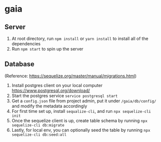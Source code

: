 # gaia

## Server
1. At root directory, run `npm install` or `yarn install` to install all of the dependencies
2. Run `npm start` to spin up the server

## Database
(Reference: https://sequelize.org/master/manual/migrations.html)

1. Install postgres client on your local computer https://www.postgresql.org/download/
2. Start the postgres service `service postgresql start`
3. Get a `config.json` file from project admin, put it under `/gaia/db/config/` and modify the metadata accordingly
4. For first time set up, install `sequalize-cli`, and run `npx sequelize-cli init`
5. Once the sequelize client is up, create table schema by running `npx sequelize-cli db:migrate`
6. Lastly, for local env, you can optionally seed the table by running `npx sequelize-cli db:seed:all`